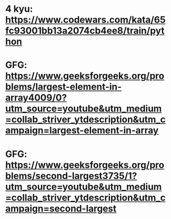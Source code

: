 # 4 kyu: https://www.codewars.com/kata/65fc93001bb13a2074cb4ee8/train/python

# GFG: https://www.geeksforgeeks.org/problems/largest-element-in-array4009/0?utm_source=youtube&utm_medium=collab_striver_ytdescription&utm_campaign=largest-element-in-array


# GFG: https://www.geeksforgeeks.org/problems/second-largest3735/1?utm_source=youtube&utm_medium=collab_striver_ytdescription&utm_campaign=second-largest




